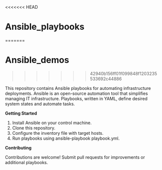 <<<<<<< HEAD
# Ansible_playbooks
=======
# Ansible_demos
>>>>>>> 42940b156ff01f099848f1203235533692c44886

This repository contains Ansible playbooks for automating infrastructure deployments. Ansible is an open-source automation tool that simplifies managing IT infrastructure. Playbooks, written in YAML, define desired system states and automate tasks.

**Getting Started**
1. Install Ansible on your control machine.
2. Clone this repository.
3. Configure the inventory file with target hosts.
4. Run playbooks using ansible-playbook playbook.yml.

**Contributing**

Contributions are welcome! Submit pull requests for improvements or additional playbooks.
